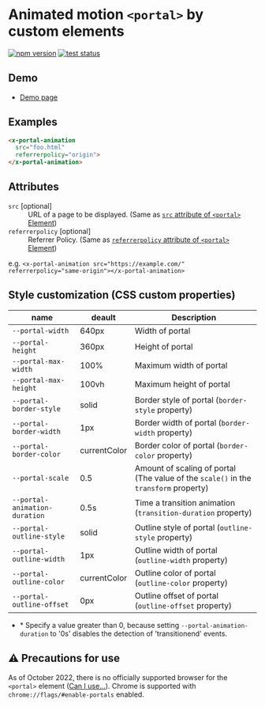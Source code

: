 # Animated motion `<portal>` by custom elements

[![npm version](https://badge.fury.io/js/%40saekitominaga%2Fcustomelements-portal.svg)](https://www.npmjs.com/package/@saekitominaga/customelements-portal)
[![test status](https://github.com/SaekiTominaga/frontend/actions/workflows/portal-animation-test.yml/badge.svg)](https://github.com/SaekiTominaga/frontend/actions/workflows/portal-animation-test.yml)

## Demo

- [Demo page](https://saekitominaga.github.io/frontend/customelements/portal-animation/demo.html)

## Examples

```HTML
<x-portal-animation
  src="foo.html"
  referrerpolicy="origin">
</x-portal-animation>
```

## Attributes

<dl>
<dt><code>src</code> [optional]</dt>
<dd>URL of a page to be displayed. (Same as <a href="https://wicg.github.io/portals/#element-attrdef-portal-src"><code>src</code> attribute of <code>&lt;portal&gt;</code> Element</a>)</dd>
<dt><code>referrerpolicy</code> [optional]</dt>
<dd>Referrer Policy. (Same as <a href="https://wicg.github.io/portals/#element-attrdef-portal-referrerpolicy"><code>referrerpolicy</code> attribute of <code>&lt;portal&gt;</code> Element</a>)</dd>
</dl>

e.g. `<x-portal-animation src="https://example.com/" referrerpolicy="same-origin"></x-portal-animation>`

## Style customization (CSS custom properties)

| name | deault | Description |
|-|-|-|
| `--portal-width` | 640px | Width of portal |
| `--portal-height` | 360px | Height of portal |
| `--portal-max-width` | 100% | Maximum width of portal |
| `--portal-max-height` | 100vh | Maximum height of portal |
| `--portal-border-style` | solid | Border style of portal (`border-style` property) |
| `--portal-border-width` | 1px | Border width of portal (`border-width` property) |
| `--portal-border-color` | currentColor | Border color of portal (`border-color` property) |
| `--portal-scale` | 0.5 | Amount of scaling of portal (The value of the `scale()` in the `transform` property) |
| `--portal-animation-duration` | 0.5s | Time a transition animation (`transition-duration` property) |
| `--portal-outline-style` | solid | Outline style of portal (`outline-style` property) |
| `--portal-outline-width` | 1px | Outline width of portal (`outline-width` property) |
| `--portal-outline-color` | currentColor | Outline color of portal (`outline-color` property) |
| `--portal-outline-offset` | 0px | Outline offset of portal (`outline-offset` property) |

- \* Specify a value greater than 0, because setting `--portal-animation-duration` to '0s' disables the detection of 'transitionend' events.

## ⚠ Precautions for use

As of October 2022, there is no officially supported browser for the `<portal>` element ([Can I use...](https://caniuse.com/mdn-html_elements_portal)). Chrome is supported with `chrome://flags/#enable-portals` enabled.
